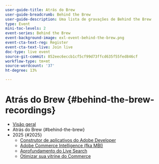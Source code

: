 ```yaml
---
user-guide-title: Atrás do Brew
user-guide-breadcrumb: Behind the Brew
user-guide-description: Uma lista de gravações de Behind the Brew
type: Event
mini-toc-levels: 2
event-series: Behind the Brew
event-background-image: exl-event-behind-the-brew.png
event-cta-text-reg: Register
event-cta-text-live: Join live
doc-type: live event
source-git-commit: 852eec6eccb1cf5cf99d73ffcd635f55fed846cf
workflow-type: tm+mt
source-wordcount: '37'
ht-degree: 13%

---
```



# Atrás do Brew {#behind-the-brew-recordings}

+ [Visão geral](overview.md)
+ Atrás do Brew {#behind-the-brew}
+ 2025 {#2025}
   + [Construtor de aplicativos do Adobe Developer](2025/app-builder.md)
   + [Adobe Commerce Intelligence (fka MBI)](2025/commerce-intelligence.md)
   + [Aprofundamento do Live Search](2025/deep-dive-live-search.md)
   + [Otimizar sua vitrine do Commerce](2025/commerce-storefront.md)

